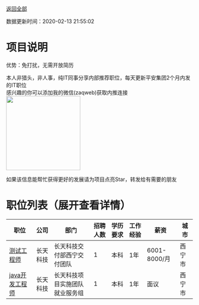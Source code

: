 [返回全部](https://github.com/zaqweb/PA-IT-JOBS/)

数据更新时间：2020-02-13 21:55:02
# 项目说明

优势：免打扰，无需开放简历

本人非猎头，非人事，纯IT同事分享内部推荐职位，每天更新平安集团2个月内发的IT职位  
感兴趣的你可以添加我的微信(zaqweb)获取内推连接  
<img src="https://github.com/zaqweb/PA-IT-JOBS/blob/master/WechatICode.jpeg"  height="200" width="200">

如果该信息能帮忙获得更好的发展请为项目点亮Star，转发给有需要的朋友
# 职位列表（展开查看详情）

|职位|公司|部门|招聘人数|学历要求|工作经验|薪资|城市|
|---|---|---|---|---|---|---|---|
|[测试工程师](../detail/028EE58220914474B70EF9275481CF44.md)|长天科技|长天科技交付部西宁交付团队|1|本科|1年|6001-8000/月|西宁市|
|[java开发工程师](../detail/33A10FDE4ECE4346A807F474ABC123A4.md)|长天科技|长天科技项目实施团队就业服务组|1|本科|1年|面议|西宁市|




